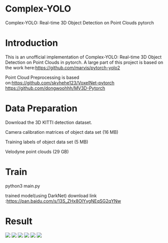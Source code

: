 # Complex-YOLO
Complex-YOLO: Real-time 3D Object Detection on Point Clouds   pytorch

# Introduction
This is an unofficial implementation of Complex-YOLO: Real-time 3D Object Detection on Point Clouds in pytorch. A large part of this project is based on the work here:https://github.com/marvis/pytorch-yolo2


Point Cloud Preprocessing is based on:https://github.com/skyhehe123/VoxelNet-pytorch
                                      https://github.com/dongwoohhh/MV3D-Pytorch


# Data Preparation

Download the 3D KITTI detection dataset.

Camera calibration matrices of object data set (16 MB)

Training labels of object data set (5 MB)

Velodyne point clouds (29 GB)


# Train

python3 main.py

trained model(using DarkNet) download link :https://pan.baidu.com/s/13S_ZHx8OlYvgNEqSG2qYNw 

# Result

![](https://github.com/AI-liu/Complex-YOLO/blob/master/results/1.png)
![](https://github.com/AI-liu/Complex-YOLO/blob/master/results/2.png)
![](https://github.com/AI-liu/Complex-YOLO/blob/master/results/3.png)
![](https://github.com/AI-liu/Complex-YOLO/blob/master/results/4.png)
![](https://github.com/AI-liu/Complex-YOLO/blob/master/results/5.png)
![](https://github.com/AI-liu/Complex-YOLO/blob/master/results/6.png)
